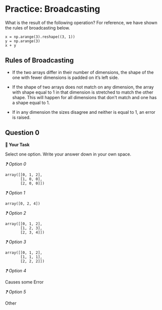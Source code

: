 # <i class="far fa-edit"></i> Practice: Broadcasting

What is the result of the following operation? For reference, we have shown the rules of broadcasting below.

```text
x = np.arange(3).reshape((3, 1))
y = np.arange(3)
x + y
````

##  Rules of Broadcasting

-  If the two arrays differ in their number of dimensions, the shape of the one with fewer dimensions is padded on it’s left side.

-  If the shape of two arrays does not match on any dimension, the array with shape equal to 1 in that dimension is stretched to match the other shape. This will happen for all dimensions that don't match and one has a shape equal to 1.

-  If in any dimension the sizes disagree and neither is equal to 1, an error is raised.


## Question 0





**📝 Your Task**

Select one option. Write your answer down in your own space.

*❓ Option 0*

```text
array([[0, 1, 2],
       [1, 0, 0],
       [2, 0, 0]])

````



*❓ Option 1*

```text
array([0, 2, 4])

````



*❓ Option 2*

```text
array([[0, 1, 2],
       [1, 2, 3],
       [2, 3, 4]])

````



*❓ Option 3*

```text
array([[0, 1, 2],
       [1, 1, 1],
       [2, 2, 2]])

````



*❓ Option 4*

Causes some Error



*❓ Option 5*

Other



